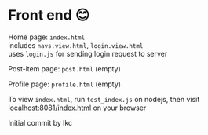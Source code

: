 # Front end :blush:
Home page: `index.html`  
    includes `navs.view.html`, `login.view.html`  
    uses `login.js` for sending login request to server  
  
Post-item page: `post.html` (empty)  

Profile page: `profile.html` (empty)  
  
To view `index.html`, run `test_index.js` on nodejs, then visit [localhost:8081/index.html](http://localhost:8081/index.html) on your browser  

Initial commit by lkc
